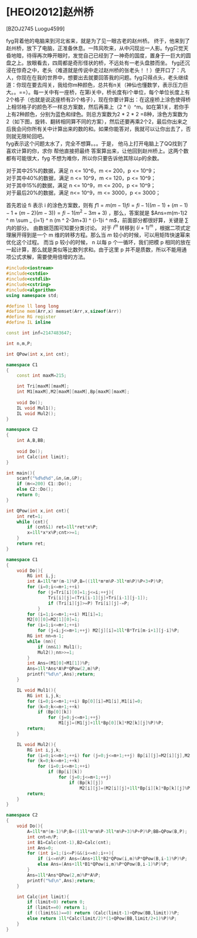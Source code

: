 # [HEOI2012]赵州桥
[BZOJ2745 Luogu4599]

fyg背着他的电脑来到河北省来，就是为了见一眼古老的赵州桥。 
终于，他来到了赵州桥，放下了电脑，正准备休息。一阵风吹来，从中闪现出一人影。fyg只觉天昏地暗，待得再次睁开眼时，发觉自己已经到了一神奇的国度，置身于一巨大的圆盘之上。放眼看去，四周都是奇形怪状的桥，不远处有一老头盘膝而坐。 fyg还沉浸在惊奇之中，老头（难道就是传说中走过赵州桥的张老头！！）便开口了：凡人，你现在在我的世界中，想要出去就要回答我的问题。fyg只得点头，老头继续道：你现在要去闯关，我给你m种颜色，总共有n关（神仙也懂数学，表示压力巨大。。==）。每一关中有一座桥，在第i关中，桥长度有i个单位，每个单位长度上有2个格子（也就是说这座桥有2i个格子），现在你要计算出：在这座桥上涂色使得桥上相邻格子的颜色不一样总方案数，然后再乘上（2 * i）^m。如在第1关，若你手上有2种颜色，分别为蓝色和绿色。则总方案数为2 * 2 * 2 =8种，涂色方案数为2（如下图，旋转、翻转相同算不同的方案），然后还要再乘2个2，最后你出来之后我会问你所有关中计算出来的数的和。如果你能答对，我就可以让你出去了，否则就无限轮回吧。  
fyg表示这个问题太水了，完全不想算。。。于是， 他马上打开电脑上了QQ找到了喜欢计算的你，求你 帮他直接把最终 答案算出来，让他回到赵州桥上。这两个数都有可能很大，fyg 不想为难你，所以你只要告诉他其除以p的余数。

对于其中25%的数据，满足 n <= 10^6，m <= 200，p <= 10^9；   
对于其中40%的数据，满足 n <= 10^9，m <= 120，p <= 10^9；   
对于其中15%的数据，满足 n <= 10^9，m <= 200，p <= 10^9；   
对于最后20%的数据，满足 n<= 10^9，m <= 3000，p <= 3000；

首先若设 fi 表示 i 的涂色方案数，则有 $f1=m(m-1) fi=fi-1 ((m-1)+(m-1)-1+(m-2)(m-3))=fi-1 (m^2-3m+3)$ ，那么，答案就是 $Ans=m(m-1)2 ^ m \sum _ {i=1} ^ n (m ^ 2-3m+3) ^ {i-1}i ^ m$，前面部分都很好算，关键是 $\sum$ 内的部分。
由数据范围可知要分类讨论。
对于 $i ^ m$ 转移到 $(i+1) ^ m$ ，根据二项式定理展开得到是一个 m 维的转移方程。那么当 $m$ 较小的时候，可以用矩阵快速幂来优化这个过程。
而当 p 较小的时候， n 以每 p 个一循环，我们把模 p 相同的放在一起计算，那么就是类似等比数列求和。由于这里 p 并不是质数，所以不能用通项公式求解，需要使用倍增的方法。



```cpp
#include<iostream>
#include<cstdio>
#include<cstdlib>
#include<cstring>
#include<algorithm>
using namespace std;

#define ll long long
#define mem(Arr,x) memset(Arr,x,sizeof(Arr))
#define RG register
#define IL inline

const int inf=2147483647;

int n,m,P;

int QPow(int x,int cnt);

namespace C1
{
	const int maxM=215;

	int Tri[maxM][maxM];
	int M1[maxM],M2[maxM][maxM],Bp[maxM][maxM];
	
	void Do();
	IL void Mul1();
	IL void Mul2();
}

namespace C2
{
	int A,B,BB;
	
	void Do();
	int Calc(int limit);
}

int main(){
	scanf("%d%d%d",&n,&m,&P);
	if (m<=200) C1::Do();
	else C2::Do();
	return 0;
}

int QPow(int x,int cnt){
	int ret=1;
	while (cnt){
		if (cnt&1) ret=1ll*ret*x%P;
		x=1ll*x*x%P;cnt>>=1;
	}
	return ret;
}

namespace C1
{
	void Do(){
		RG int i,j;
		int A=1ll*m*(m-1)%P,B=((1ll*m*m%P-3ll*m%P)%P+3+P)%P;
		for (i=0;i<=m+1;++i)
			for (j=Tri[i][0]=1;j<=i;++j){
				Tri[i][j]=(Tri[i-1][j]+Tri[i-1][j-1]);
				if (Tri[i][j]>=P) Tri[i][j]-=P;
			}
		for (i=1;i<=m+1;++i) M1[i]=1;
		M2[0][0]=M2[1][0]=1;
		for (i=1;i<=m+1;++i)
			for (j=i;j<=m+1;++j) M2[j][i]=1ll*B*Tri[m-i+1][j-i]%P;
		RG int nn=n-1;
		while (nn){
			if (nn&1) Mul1();
			Mul2();nn>>=1;
		}
		int Ans=(M1[0]+M1[1])%P;
		Ans=1ll*Ans*A%P*QPow(2,m)%P;
		printf("%d\n",Ans);return;
	}

	IL void Mul1(){
		RG int i,j,k;
		for (i=0;i<=m+1;++i) Bp[0][i]=M1[i],M1[i]=0;
		for (k=0;k<=m+1;++k)
			if (Bp[0][k])
				for (j=0;j<=m+1;++j)
					M1[j]=(M1[j]+1ll*Bp[0][k]*M2[k][j]%P)%P;
		return;
	}

	IL void Mul2(){
		RG int i,j,k;
		for (i=0;i<=m+1;++i) for (j=0;j<=m+1;++j) Bp[i][j]=M2[i][j],M2[i][j]=0;
		for (k=0;k<=m+1;++k)
			for (i=0;i<=m+1;++i)
				if (Bp[i][k])
					for (j=0;j<=m+1;++j)
						if (Bp[k][j])
							M2[i][j]=(M2[i][j]+1ll*Bp[i][k]*Bp[k][j]%P)%P;
		return;
	}
}

namespace C2
{
	void Do(){
		A=1ll*m*(m-1)%P;B=((1ll*m*m%P-3ll*m%P+3)%P+P)%P;BB=QPow(B,P);
		int cnt=n/P;
		int B1=Calc(cnt-1),B2=Calc(cnt);
		int Ans=0;
		for (int i=1;(i<=P)&&(i<=n);i++){
			if (i<=n%P) Ans=(Ans+1ll*B2*QPow(i,m)%P*QPow(B,i-1)%P)%P;
			else Ans=(Ans+1ll*B1*QPow(i,m)%P*QPow(B,i-1)%P)%P;
		}
		Ans=1ll*Ans*QPow(2,m)%P*A%P;
		printf("%d\n",Ans);return;
	}

	int Calc(int limit){
		if (limit<0) return 0;
		if (limit==0) return 1;
		if ((limit&1)==0) return (Calc(limit-1)+QPow(BB,limit))%P;
		else return 1ll*Calc(limit/2)*(1+QPow(BB,limit/2+1)%P)%P;
	}
}
```


